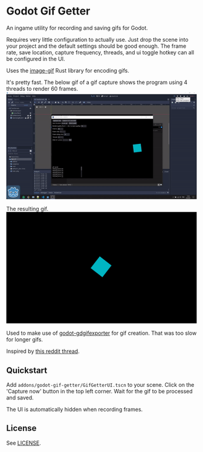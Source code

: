 # Godot Gif Getter
An ingame utility for recording and saving gifs for Godot.

Requires very little configuration to actually use. Just drop the scene into your project and the default settings should be good enough. The frame rate, save location, capture frequency, threads, and ui toggle hotkey can all be configured in the UI. 

Uses the [image-gif](https://github.com/image-rs/image-gif) Rust library for encoding gifs.

It's pretty fast. The below gif of a gif capture shows the program using 4 threads to render 60 frames.
![It's not so slow anymore!](demo-desktop.gif)

The resulting gif.
![](demo-result.gif)

Used to make use of [godot-gdgifexporter](https://github.com/jegor377/godot-gdgifexporter) for gif creation. That was too slow for longer gifs.

Inspired by [this reddit thread](https://www.reddit.com/r/godot/comments/lv7pon/not_for_a_game_but_i_made_a_short_animation_using/).



## Quickstart
Add `addons/godot-gif-getter/GifGetterUI.tscn` to your scene. Click on the 'Capture now' button in the top left corner. Wait for the gif to be processed and saved.

The UI is automatically hidden when recording frames.

## License
See [LICENSE](LICENSE).
